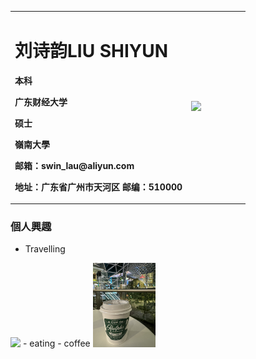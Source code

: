 <table border="0">
  <tr>
    <td width="75%">
      <h1>刘诗韵LIU SHIYUN</h1>
      <p><b>本科</b></p >
      <p><b>广东财经大学</b></p >
      <p><b>硕士</b></p >
      <p><b>嶺南大學</b></p >
      <p><b>邮箱：swin_lau@aliyun.com</b></p >
      <p><b>地址：广东省广州市天河区
邮编：510000</b></p >
    </td>
    <td width="25%">
     <img src="1021-2.jpg"width="80%">  
    </td>
  </tr>
</table>


### 個人興趣
- Travelling
 </td>
    <td width="25%">
      <img src="1021-3.jpg"width="20%">      
    </td>
  </tr>
</table>
- eating
- coffee
 </td>
    <td width="25%">
      <img src="1021-1.jpg"width="20%">      
    </td>
  </tr>
</table>


